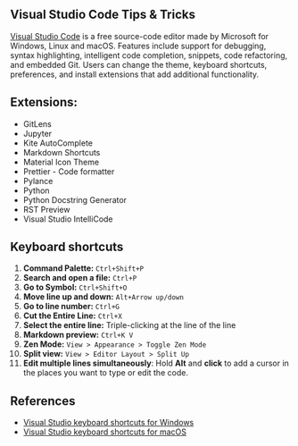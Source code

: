 ## Visual Studio Code Tips & Tricks

[Visual Studio Code](https://code.visualstudio.com) is a free source-code editor made by Microsoft for Windows, Linux and macOS. Features include support for debugging, syntax highlighting, intelligent code completion, snippets, code refactoring, and embedded Git. Users can change the theme, keyboard shortcuts, preferences, and install extensions that add additional functionality.

## Extensions:
* GitLens
* Jupyter
* Kite AutoComplete
* Markdown Shortcuts
* Material Icon Theme
* Prettier - Code formatter
* Pylance
* Python
* Python Docstring Generator
* RST Preview
* Visual Studio IntelliCode

## Keyboard shortcuts

1. **Command Palette:** `Ctrl+Shift+P`
2. **Search and open a file:** `Ctrl+P`
3. **Go to Symbol:** `Ctrl+Shift+O `
4. **Move line up and down:** `Alt+Arrow up/down`
5. **Go to line number:** `Ctrl+G`
6. **Cut the Entire Line:** `Ctrl+X`
7. **Select the entire line:** Triple-clicking at the line of the line
8. **Markdown preview:** `Ctrl+K V`
9. **Zen Mode:** `View > Appearance > Toggle Zen Mode`
10. **Split view:** `View > Editor Layout > Split Up`
11. **Edit multiple lines simultaneously**: Hold **Alt** and **click** to add a cursor in the places you want to type or edit the code.



## References
* [Visual Studio keyboard shortcuts for Windows](https://code.visualstudio.com/shortcuts/keyboard-shortcuts-windows.pdf)
* [Visual Studio keyboard shortcuts for macOS](https://code.visualstudio.com/shortcuts/keyboard-shortcuts-macos.pdf)
